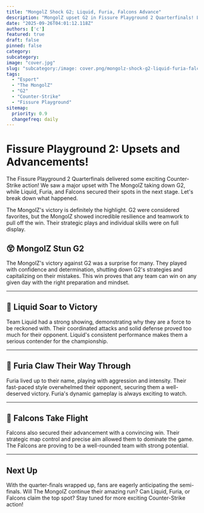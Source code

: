 ```yaml
---
title: "MongolZ Shock G2; Liquid, Furia, Falcons Advance"
description: "MongolZ upset G2 in Fissure Playground 2 Quarterfinals! Liquid, Furia, and Falcons also move on."
date: "2025-09-26T04:01:12.118Z"
authors: ['c']
featured: true
draft: false
pinned: false
category:
subcategory:
image: "cover.jpg"
slug: "subcategory:/image: cover.png/mongolz-shock-g2-liquid-furia-falcons-advance"
tags:
  - "Esport"
  - "The MongolZ"
  - "G2"
  - "Counter-Strike"
  - "Fissure Playground"
sitemap:
  priority: 0.9
  changefreq: daily
---
```


# Fissure Playground 2: Upsets and Advancements!

The Fissure Playground 2 Quarterfinals delivered some exciting Counter-Strike action! We saw a major upset with The MongolZ taking down G2, while Liquid, Furia, and Falcons secured their spots in the next stage. Let's break down what happened.

The MongolZ's victory is definitely the highlight. G2 were considered favorites, but the MongolZ showed incredible resilience and teamwork to pull off the win. Their strategic plays and individual skills were on full display.

## 😲 MongolZ Stun G2

The MongolZ's victory against G2 was a surprise for many. They played with confidence and determination, shutting down G2's strategies and capitalizing on their mistakes. This win proves that any team can win on any given day with the right preparation and mindset.

---

## 🚀 Liquid Soar to Victory

Team Liquid had a strong showing, demonstrating why they are a force to be reckoned with. Their coordinated attacks and solid defense proved too much for their opponent. Liquid's consistent performance makes them a serious contender for the championship.

---

## 🐆 Furia Claw Their Way Through

Furia lived up to their name, playing with aggression and intensity. Their fast-paced style overwhelmed their opponent, securing them a well-deserved victory. Furia's dynamic gameplay is always exciting to watch.

---

## 🦅 Falcons Take Flight

Falcons also secured their advancement with a convincing win. Their strategic map control and precise aim allowed them to dominate the game. The Falcons are proving to be a well-rounded team with strong potential.

---

## Next Up

With the quarter-finals wrapped up, fans are eagerly anticipating the semi-finals. Will The MongolZ continue their amazing run? Can Liquid, Furia, or Falcons claim the top spot? Stay tuned for more exciting Counter-Strike action!